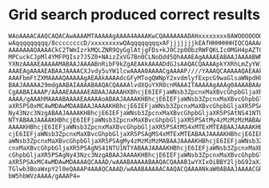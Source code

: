 # Grid search produced correct results

    WAoAAAACAAQCAQACAwAAAAMTAAAAAgAAAA4AAAAKwCQAAAAAAADAHxxxxxxxx8AWOOOOOOOO
    wAqqqqqqqqq/8ccccccccD/xxxxxxxxwQAqqqqqqqqxAFjjjjjjjkEAfHHHHHHHIQCQAAAAA
    AAAAAAAOAAAACkC2TWmIzrkMQLZNR9QyGglAtjgFDs+kJ0Czp0ObzRWFQKLIc0MGH4pAZT0d
    MPCuckCJpMl4YMFPQIsz7J5Z0+NAizZxVG7Bn0CLNoDdd5QhAAAEAgAAAAEABAAJAAAABWNs
    YXNzAAAAEAAAAAMABAAJAAAABnRibF9kZgAEAAkAAAADdGJsAAQACQAAAApkYXRhLmZyYW1l
    AAAEAgAAAAEABAAJAAAACXJvdy5uYW1lcwAAAA0AAAACgAAAAP////YAAAQCAAAAAQAEAAkA
    AAAFbmFtZXMAAAAQAAAAAgAEAAkAAAAdcGFyMTogQWNpY2xvdmlyfExpcG9waGlsaWNpdHkA
    BAAJAAAAA29mdgAABAIAAAABAAQACQAAAAlvdXQuYXR0cnMAAAITAAAAAgAAAg0AAAABAAAA
    CgAABAIAAAP/AAAAEAAAAAEABAAJAAAAHXBhcjE6IEFjaWNsb3ZpcnxMaXBvcGhpbGljaXR5
    AAAA/gAAAhMAAAABAAAAEAAAAAoABAAJAAAAKHBhcjE6IEFjaWNsb3ZpcnxMaXBvcGhpbGlj
    aXR5PS0xMC4wMDAwMDAABAAJAAAAKHBhcjE6IEFjaWNsb3ZpcnxMaXBvcGhpbGljaXR5PSAt
    Ny43Nzc3NzgABAAJAAAAKHBhcjE6IEFjaWNsb3ZpcnxMaXBvcGhpbGljaXR5PSAtNS41NTU1
    NTYABAAJAAAAKHBhcjE6IEFjaWNsb3ZpcnxMaXBvcGhpbGljaXR5PSAtMy4zMzMzMzMABAAJ
    AAAAKHBhcjE6IEFjaWNsb3ZpcnxMaXBvcGhpbGljaXR5PSAtMS4xMTExMTEABAAJAAAAKHBh
    cjE6IEFjaWNsb3ZpcnxMaXBvcGhpbGljaXR5PSAgMS4xMTExMTEABAAJAAAAKHBhcjE6IEFj
    aWNsb3ZpcnxMaXBvcGhpbGljaXR5PSAgMy4zMzMzMzMABAAJAAAAKHBhcjE6IEFjaWNsb3Zp
    cnxMaXBvcGhpbGljaXR5PSAgNS41NTU1NTYABAAJAAAAKHBhcjE6IEFjaWNsb3ZpcnxMaXBv
    cGhpbGljaXR5PSAgNy43Nzc3NzgABAAJAAAAKHBhcjE6IEFjaWNsb3ZpcnxMaXBvcGhpbGlj
    aXR5PSAxMC4wMDAwMDAAAAQCAAAD/wAAABAAAAABAAQACQAAAB1wYXIxOiBBY2ljbG92aXJ8
    TGlwb3BoaWxpY2l0eQAAAP4AAAQCAAAD/wAAABAAAAACAAQACQAAAANkaW0ABAAJAAAACGRp
    bW5hbWVzAAAA/gAAAP4=

